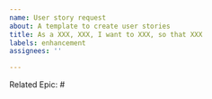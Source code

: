 ```yaml
---
name: User story request
about: A template to create user stories
title: As a XXX, XXX, I want to XXX, so that XXX
labels: enhancement
assignees: ''

---
```


Related Epic: #
